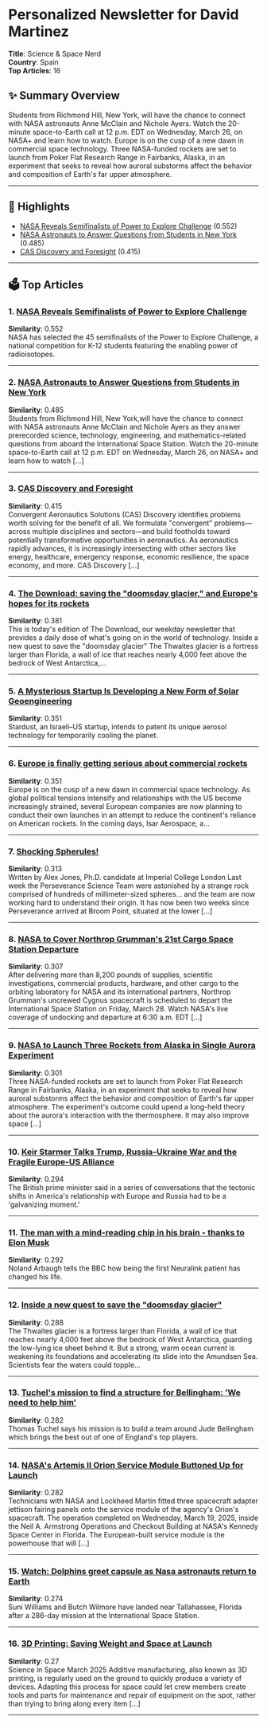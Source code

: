 # Personalized Newsletter for David Martinez
**Title**: Science & Space Nerd  
**Country**: Spain  
**Top Articles**: 16

## ✨ Summary Overview
Students from Richmond Hill, New York, will have the chance to connect with NASA astronauts Anne McClain and Nichole Ayers. Watch the 20-minute space-to-Earth call at 12 p.m. EDT on Wednesday, March 26, on NASA+ and learn how to watch. Europe is on the cusp of a new dawn in commercial space technology. Three NASA-funded rockets are set to launch from Poker Flat Research Range in Fairbanks, Alaska, in an experiment that seeks to reveal how auroral substorms affect the behavior and composition of Earth's far upper atmosphere.

---

## 📌 Highlights
- [NASA Reveals Semifinalists of Power to Explore Challenge](https://science.nasa.gov/technology/rps/nasa-reveals-semifinalists-of-power-to-explore-challenge/) (0.552)
- [NASA Astronauts to Answer Questions from Students in New York](https://www.nasa.gov/news-release/nasa-astronauts-to-answer-questions-from-students-in-new-york/) (0.485)
- [CAS Discovery and Foresight](https://www.nasa.gov/directorates/armd/tacp/cas/cas-discovery/) (0.415)

---
## 🗳️ Top Articles
### 1. [NASA Reveals Semifinalists of Power to Explore Challenge](https://science.nasa.gov/technology/rps/nasa-reveals-semifinalists-of-power-to-explore-challenge/)
**Similarity**: 0.552  
NASA has selected the 45 semifinalists of the Power to Explore Challenge, a national competition for K-12 students featuring the enabling power of radioisotopes.

---

### 2. [NASA Astronauts to Answer Questions from Students in New York](https://www.nasa.gov/news-release/nasa-astronauts-to-answer-questions-from-students-in-new-york/)
**Similarity**: 0.485  
Students from Richmond Hill, New York,will have the chance to connect with NASA astronauts Anne McClain and Nichole Ayers as they answer prerecorded science, technology, engineering, and mathematics-related questions from aboard the International Space Station. Watch the 20-minute space-to-Earth call at 12 p.m. EDT on Wednesday, March 26, on NASA+ and learn how to watch [...]

---

### 3. [CAS Discovery and Foresight](https://www.nasa.gov/directorates/armd/tacp/cas/cas-discovery/)
**Similarity**: 0.415  
Convergent Aeronautics Solutions (CAS) Discovery identifies problems worth solving for the benefit of all. We formulate "convergent" problems—across multiple disciplines and sectors—and build footholds toward potentially transformative opportunities in aeronautics. As aeronautics rapidly advances, it is increasingly intersecting with other sectors like energy, healthcare, emergency response, economic resilience, the space economy, and more. CAS Discovery [...]

---

### 4. [The Download: saving the "doomsday glacier," and Europe's hopes for its rockets](https://www.technologyreview.com/2025/03/21/1113624/the-download-saving-the-doomsday-glacier-and-europes-hopes-for-its-rockets/)
**Similarity**: 0.381  
This is today's edition of The Download, our weekday newsletter that provides a daily dose of what's going on in the world of technology. Inside a new quest to save the "doomsday glacier" The Thwaites glacier is a fortress larger than Florida, a wall of ice that reaches nearly 4,000 feet above the bedrock of West Antarctica,...

---

### 5. [A Mysterious Startup Is Developing a New Form of Solar Geoengineering](https://www.wired.com/story/a-mysterious-startup-is-developing-a-new-form-of-solar-geoengineering/)
**Similarity**: 0.351  
Stardust, an Israeli–US startup, intends to patent its unique aerosol technology for temporarily cooling the planet.

---

### 6. [Europe is finally getting serious about commercial rockets](https://www.technologyreview.com/2025/03/20/1113582/europe-is-finally-getting-serious-about-commercial-rockets/)
**Similarity**: 0.351  
Europe is on the cusp of a new dawn in commercial space technology. As global political tensions intensify and relationships with the US become increasingly strained, several European companies are now planning to conduct their own launches in an attempt to reduce the continent's reliance on American rockets. In the coming days, Isar Aerospace, a...

---

### 7. [Shocking Spherules!](https://science.nasa.gov/blog/shocking-spherules/)
**Similarity**: 0.313  
Written by Alex Jones, Ph.D. candidate at Imperial College London Last week the Perseverance Science Team were astonished by a strange rock comprised of hundreds of millimeter-sized spheres... and the team are now working hard to understand their origin.  It has now been two weeks since Perseverance arrived at Broom Point, situated at the lower [...]

---

### 8. [NASA to Cover Northrop Grumman's 21st Cargo Space Station Departure](https://www.nasa.gov/news-release/nasa-to-cover-northrop-grummans-21st-cargo-space-station-departure/)
**Similarity**: 0.307  
After delivering more than 8,200 pounds of supplies, scientific investigations, commercial products, hardware, and other cargo to the orbiting laboratory for NASA and its international partners, Northrop Grumman's uncrewed Cygnus spacecraft is scheduled to depart the International Space Station on Friday, March 28. Watch NASA's live coverage of undocking and departure at 6:30 a.m. EDT [...]

---

### 9. [NASA to Launch Three Rockets from Alaska in Single Aurora Experiment](https://science.nasa.gov/missions/sounding-rockets/nasa-alaska-rockets-aurora-experiment/)
**Similarity**: 0.301  
Three NASA-funded rockets are set to launch from Poker Flat Research Range in Fairbanks, Alaska, in an experiment that seeks to reveal how auroral substorms affect the behavior and composition of Earth's far upper atmosphere.  The experiment's outcome could upend a long-held theory about the aurora's interaction with the thermosphere. It may also improve space [...]

---

### 10. [Keir Starmer Talks Trump, Russia-Ukraine War and the Fragile Europe-US Alliance](https://www.nytimes.com/2025/03/23/world/europe/keir-starmer-trump-interview-uk.html)
**Similarity**: 0.294  
The British prime minister said in a series of conversations that the tectonic shifts in America's relationship with Europe and Russia had to be a 'galvanizing moment.'

---

### 11. [The man with a mind-reading chip in his brain - thanks to Elon Musk](https://www.bbc.com/news/articles/cewk49j7j1po)
**Similarity**: 0.292  
Noland Arbaugh tells the BBC how being the first Neuralink patient has changed his life.

---

### 12. [Inside a new quest to save the "doomsday glacier"](https://www.technologyreview.com/2025/03/21/1113396/inside-a-new-quest-to-save-the-doomsday-glacier/)
**Similarity**: 0.288  
The Thwaites glacier is a fortress larger than Florida, a wall of ice that reaches nearly 4,000 feet above the bedrock of West Antarctica, guarding the low-lying ice sheet behind it. But a strong, warm ocean current is weakening its foundations and accelerating its slide into the Amundsen Sea. Scientists fear the waters could topple...

---

### 13. [Tuchel's mission to find a structure for Bellingham: 'We need to help him'](https://www.skysports.com/football/news/12040/13333744/jude-bellingham-thomas-tuchels-mission-to-find-structure-for-real-madrid-midfielder-in-england-side)
**Similarity**: 0.282  
Thomas Tuchel says his mission is to build a team around Jude Bellingham which brings the best out of one of England's top players.

---

### 14. [NASA's Artemis II Orion Service Module Buttoned Up for Launch](https://www.nasa.gov/image-article/nasas-artemis-ii-orion-service-module-buttoned-up-for-launch/)
**Similarity**: 0.282  
Technicians with NASA and Lockheed Martin fitted three spacecraft adapter jettison fairing panels onto the service module of the agency's Orion's spacecraft. The operation completed on Wednesday, March 19, 2025, inside the Neil A. Armstrong Operations and Checkout Building at NASA's Kennedy Space Center in Florida. The European-built service module is the powerhouse that will [...]

---

### 15. [Watch: Dolphins greet capsule as Nasa astronauts return to Earth](https://www.bbc.com/news/videos/cp3yp8v0z4no)
**Similarity**: 0.274  
Suni Williams and Butch Wilmore have landed near Tallahassee, Florida after a 286-day mission at the International Space Station.

---

### 16. [3D Printing: Saving Weight and Space at Launch](https://www.nasa.gov/missions/station/iss-research/3d-printing-saving-weight-and-space-at-launch/)
**Similarity**: 0.27  
Science in Space March 2025 Additive manufacturing, also known as 3D printing, is regularly used on the ground to quickly produce a variety of devices. Adapting this process for space could let crew members create tools and parts for maintenance and repair of equipment on the spot, rather than trying to bring along every item [...]

---

